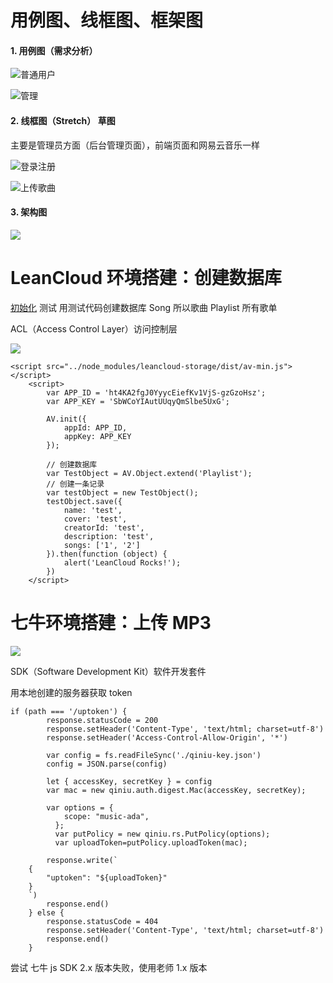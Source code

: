 # 用例图、线框图、框架图

#### 1. 用例图（需求分析）

![普通用户](https://upload-images.jianshu.io/upload_images/7094266-afa995d8deff21ce.png?imageMogr2/auto-orient/strip%7CimageView2/2/w/1240)

![管理](https://upload-images.jianshu.io/upload_images/7094266-e327c777487a46df.png?imageMogr2/auto-orient/strip%7CimageView2/2/w/1240)

#### 2. 线框图（Stretch） 草图

主要是管理员方面（后台管理页面），前端页面和网易云音乐一样

![登录注册](https://upload-images.jianshu.io/upload_images/7094266-0f7728ecdbbf9e26.png?imageMogr2/auto-orient/strip%7CimageView2/2/w/1240)

![上传歌曲](https://upload-images.jianshu.io/upload_images/7094266-bbbb3fc56a747f4d.png?imageMogr2/auto-orient/strip%7CimageView2/2/w/1240)

#### 3. 架构图

![](https://upload-images.jianshu.io/upload_images/7094266-99b93ed0ed8fb81b.png?imageMogr2/auto-orient/strip%7CimageView2/2/w/1240)

# LeanCloud 环境搭建：创建数据库

[初始化](https://leancloud.cn/docs/sdk_setup-js.html#hash20935048)
测试
用测试代码创建数据库
Song 所以歌曲
Playlist 所有歌单

ACL（Access Control Layer）访问控制层

![](https://upload-images.jianshu.io/upload_images/7094266-9b6d8183e7fd96a0.png?imageMogr2/auto-orient/strip%7CimageView2/2/w/1240)

```
<script src="../node_modules/leancloud-storage/dist/av-min.js"></script>
    <script>
        var APP_ID = 'ht4KA2fgJ0YyycEiefKv1VjS-gzGzoHsz';
        var APP_KEY = 'SbWCoYIAutUUqyQmSlbe5UxG';

        AV.init({
            appId: APP_ID,
            appKey: APP_KEY
        });

        // 创建数据库
        var TestObject = AV.Object.extend('Playlist');
        // 创建一条记录
        var testObject = new TestObject();
        testObject.save({
            name: 'test',
            cover: 'test',
            creatorId: 'test',
            description: 'test',
            songs: ['1', '2']
        }).then(function (object) {
            alert('LeanCloud Rocks!');
        })
    </script>
```

# 七牛环境搭建：上传 MP3

![](https://upload-images.jianshu.io/upload_images/7094266-d878ab3455cc82ef.png?imageMogr2/auto-orient/strip%7CimageView2/2/w/1240)

SDK（Software Development Kit）软件开发套件

用本地创建的服务器获取 token

```
if (path === '/uptoken') {
        response.statusCode = 200
        response.setHeader('Content-Type', 'text/html; charset=utf-8')
        response.setHeader('Access-Control-Allow-Origin', '*')

        var config = fs.readFileSync('./qiniu-key.json')
        config = JSON.parse(config)

        let { accessKey, secretKey } = config
        var mac = new qiniu.auth.digest.Mac(accessKey, secretKey);

        var options = {
            scope: "music-ada",
          };
          var putPolicy = new qiniu.rs.PutPolicy(options);
          var uploadToken=putPolicy.uploadToken(mac);

        response.write(`
    {
        "uptoken": "${uploadToken}"
    }
    `)
        response.end()
    } else {
        response.statusCode = 404
        response.setHeader('Content-Type', 'text/html; charset=utf-8')
        response.end()
    }
```

尝试 七牛 js SDK 2.x 版本失败，使用老师 1.x 版本
